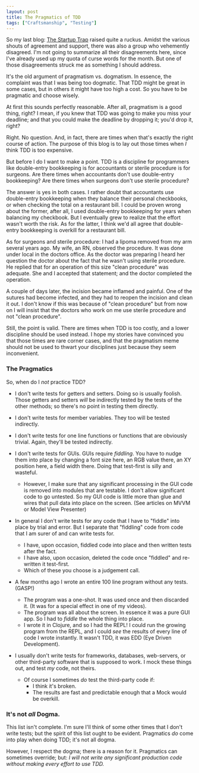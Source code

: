 ```yaml
---
layout: post
title: The Pragmatics of TDD
tags: ["Craftsmanship", "Testing"]
---
```

So my last blog: [The Startup Trap](http://blog.8thlight.com/uncle-bob/2013/03/05/TheStartUpTrap.html) raised quite a ruckus.  Amidst the various shouts of agreement and support, there was also a group who vehemently disagreed.  I'm not going to summarize all their disagreements here, since I've already used up my quota of curse words for the month.  But one of those disagreements struck me as something I should address.  

It's the old argument of pragmatism vs. dogmatism.  In essence, the complaint was that I was being too dogmatic.  That TDD might be great in some cases, but in others it might have too high a cost.  So you have to be pragmatic and choose wisely.

At first this sounds perfectly reasonable.  After all, pragmatism is a good thing, right?  I mean, if you knew that TDD was going to make you miss your deadline; and that you could make the deadline by dropping it; you'd drop it, right?

Right.  No question.  And, in fact, there are times when that's exactly the right course of action.  The purpose of this blog is to lay out those times when _I_ think TDD is too expensive.

But before I do I want to make a point.  TDD is a discipline for programmers like double-entry bookkeeping is for accountants or sterile procedure is for surgeons.  Are there times when accountants don't use double-entry bookkeeping?  Are there times when surgeons don't use sterile procedure?

The answer is yes in both cases.  I rather doubt that accountants use double-entry bookkeeping when they balance their personal checkbooks, or when checking the total on a restaurant bill.  I could be proven wrong about the former, after all, I used double-entry bookkeeping for years when balancing my checkbook.  But I eventually grew to realize that the effort wasn't worth the risk.  As for the latter, I think we'd all agree that double-entry bookkeeping is overkill for a restaurant bill.

As for surgeons and sterile procedure: I had a lipoma removed from my arm several years ago.  My wife, an RN, observed the procedure.  It was done under local in the doctors office.  As the doctor was preparing I heard her question the doctor about the fact that he wasn't using sterile procedure.  He replied that for an operation of this size "clean procedure" was adequate.  She and I accepted that statement; and the doctor completed the operation.

A couple of days later, the incision became inflamed and painful.  One of the sutures had become infected, and they had to reopen the incision and clean it out.  I don't know if this was because of "clean procedure" but from now on I will insist that the doctors who work on me use sterile procedure and not "clean procedure".  

Still, the point is valid.  There are times when TDD is too costly, and a lower discipline should be used instead.  I hope my stories have convinced you that those times are rare corner cases, and that the pragmatism meme should not be used to thwart your disciplines just because they seem inconvenient.

### The Pragmatics

So, when do I _not_ practice TDD?

* I don't write tests for getters and setters.  Doing so is usually foolish.  Those getters and setters _will_ be indirectly tested by the tests of the other methods; so there's no point in testing them directly.

* I don't write tests for member variables.  They too will be tested indirectly.  

* I don't write tests for one line functions or functions that are obviously trivial.  Again, they'll be tested indirectly.

* I don't write tests for GUIs.  GUIs require _fiddling_.  You have to nudge them into place by changing a font size here, an RGB value there, an XY position here, a field width there.  Doing that test-first is silly and wasteful.  
    * However, I make sure that any significant processing in the GUI code is removed into modules that are testable.  I don't allow significant code to go untested.  So my GUI code is little more than glue and wires that pull data into place on the screen.  (See articles on MVVM or Model View Presenter)

* In general I don't write tests for any code that I have to "fiddle" into place by trial and error.  But I separate that "fiddling" code from code that I am surer of and can write tests for.  
    * I have, upon occasion, fiddled code into place and then written tests after the fact.
    * I have also, upon occasion, deleted the code once "fiddled" and re-written it test-first.  
    * Which of these you choose is a judgement call.  

* A few months ago I wrote an entire 100 line program without any tests.  (GASP!)
    * The program was a one-shot.  It was used once and then discarded it.  (It was for a special effect in one of my videos).
    * The program was all about the screen.  In essence it was a pure GUI app.  So I had to _fiddle_ the whole thing into place.
    * I wrote it in Clojure, and so I had the REPL!  I could run the growing program from the REPL, and I could _see_ the results of every line of code I wrote instantly.  It wasn't TDD, it was EDD (Eye Driven Development).  

* I usually don't write tests for frameworks, databases, web-servers, or other third-party software that is supposed to work.  I mock these things out, and test _my_ code, not theirs.
    * Of course I sometimes _do_ test the third-party code if:
        * I think it's broken.
        * The results are fast and predictable enough that a Mock would be overkill.

### It's not _all_ Dogma.
This list isn't complete.  I'm sure I'll think of some other times that I don't write tests; but the spirit of this list ought to be evident.  Pragmatics _do_ come into play when doing TDD; it's not all dogma.  

However, I respect the dogma; there is a reason for it.  Pragmatics can sometimes override; but: _I will not write any significant production code without making every effort to use TDD._







